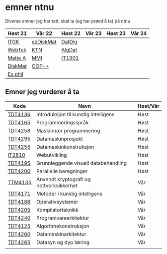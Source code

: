 # emner ntnu

Diverse emner jeg har tatt, skal ta (og har prøvd å ta) på ntnu

| Høst 21                     | Vår 22        | Høst 22    | Vår 23 | Høst 23 | Vår 24 |
| --------------------------- | ------------- | ---------- | ------ | ------- | ------ |
| [ITGK](TDT4109-ITGK/)       | [ezDiskMat]() | [DatDig]() |        |         |        |
| [WebTek](IT2805-Webtek/)    | [KTN]()       | [AlgDat]() |        |         |        |
| [Matte A](MA0001-MatteA/)   | [MMI]()       | [IT1901]() |        |         |        |
| [DiskMat](TMA4140-DiskMat/) | [OOP++]()     |            |        |         |        |
| [Ex.phil](EXPH0300-ExPhil/) |               |            |        |         |        |

## Emner jeg vurderer å ta


| Kode                                                  | Navn                                     | Høst/Vår |
| ----------------------------------------------------- | ---------------------------------------- | -------- |
| [TDT4136](https://www.ntnu.no/studier/emner/TDT4136/) | Introduksjon til kunstig intelligens     | Høst     |
| [TDT4165](https://www.ntnu.no/studier/emner/TDT4165/) | Programmeringsspråk                      | Høst     |
| [TDT4258](https://www.ntnu.no/studier/emner/TDT4258/) | Maskinnær programmering                  | Høst     |
| [TDT4295](https://www.ntnu.no/studier/emner/TDT4295/) | Datamaskinprosjekt                       | Høst     |
| [TDT4255](https://www.ntnu.no/studier/emner/TDT4255/) | Datamaskinkonstruksjon                   | Høst     |
| [IT2810](https://www.ntnu.no/studier/emner/IT2810)    | Webutvikling                             | Høst     |
| [TDT4195](https://www.ntnu.no/studier/emner/TDT4195/) | Grunnleggende visuell databehandling     | Høst     |
| [TDT4200](https://www.ntnu.no/studier/emner/TDT4200/) | Parallelle beregninger                   | Høst     |
| [TTM4135](https://www.ntnu.no/studier/emner/TTM4135/) | Anvendt kryptografi og nettverksikkerhet | Vår      |
| [TDT4171](https://www.ntnu.no/studier/emner/TDT4171/) | Metoder i kunstig intelligens            | Vår      |
| [TDT4186](https://www.ntnu.no/studier/emner/TDT4186/) | Operativsystemer                         | Vår      |
| [TDT4205](https://www.ntnu.no/studier/emner/TDT4205/) | Kompilatorteknikk                        | Vår      |
| [TDT4240](https://www.ntnu.no/studier/emner/TDT4240/) | Programvarearkitektur                    | Vår      |
| [TDT4125](https://www.ntnu.no/studier/emner/TDT4125/) | Algoritmekonstruksjon                    | Vår      |
| [TDT4260](https://www.ntnu.no/studier/emner/TDT4260/) | Datamaskinarkitektur                     | Vår      |
| [TDT4265](https://www.ntnu.no/studier/emner/TDT4265/) | Datasyn og dyp læring                    | Vår      |
|                                                       |                                          |          |
